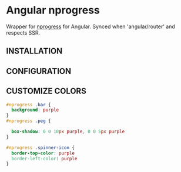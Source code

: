 
# Angular nprogress
Wrapper for  [nprogress](https://github.com/rstacruz/nprogress) for Angular. Synced when 'angular/router' and respects SSR.

## INSTALLATION

## CONFIGURATION

## CUSTOMIZE COLORS

```css
#nprogress .bar {
  background: purple
}
#nprogress .peg {

  box-shadow: 0 0 10px purple, 0 0 5px purple
}

#nprogress .spinner-icon {
  border-top-color: purple
  border-left-color: purple
}
```
